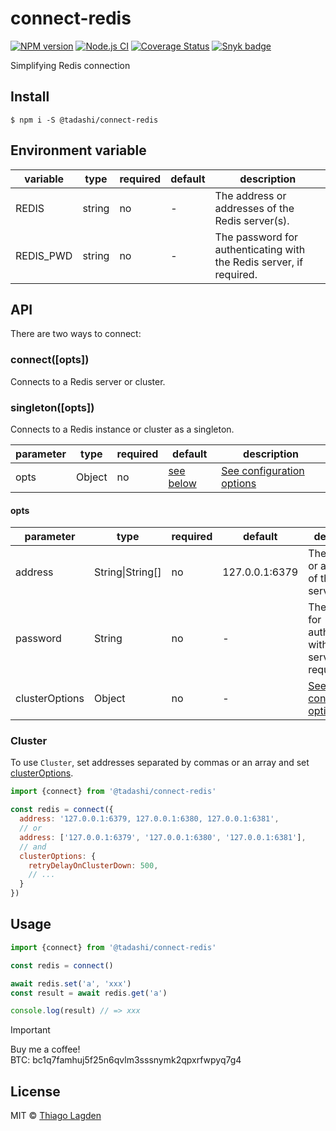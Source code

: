 # connect-redis

[![NPM version][npm-img]][npm]
[![Node.js CI][ci-img]][ci]
[![Coverage Status][coveralls-img]][coveralls]
[![Snyk badge][snyk-img]][snyk]

[npm-img]:         https://img.shields.io/npm/v/@tadashi/connect-redis.svg
[npm]:             https://www.npmjs.com/package/@tadashi/connect-redis
[ci-img]:          https://github.com/lagden/connect-redis/workflows/Node.js%20CI/badge.svg
[ci]:              https://github.com/lagden/connect-redis/actions?query=workflow%3A%22Node.js+CI%22
[coveralls-img]:   https://coveralls.io/repos/github/lagden/connect-redis/badge.svg?branch=main
[coveralls]:       https://coveralls.io/github/lagden/connect-redis?branch=main
[snyk-img]:        https://snyk.io/test/github/lagden/connect-redis/badge.svg
[snyk]:            https://snyk.io/test/github/lagden/connect-redis


Simplifying Redis connection


## Install

```
$ npm i -S @tadashi/connect-redis
```

## Environment variable

| variable   | type     | required | default | description          |
| --------   | -------- | -------- | ------- | -------------------- |
| REDIS      | string   | no       | -       | The address or addresses of the Redis server(s). |
| REDIS_PWD  | string   | no       | -       | The password for authenticating with the Redis server, if required. |


## API

There are two ways to connect:

### connect(\[opts\])

Connects to a Redis server or cluster.

### singleton(\[opts\])

Connects to a Redis instance or cluster as a singleton.

| parameter | type        | required | default            | description       |
| --------- | ----------- | -------- | ------------------ | ----------------- |
| opts      | Object      | no       | [see below](#opts) | [See configuration options](https://redis.github.io/ioredis/interfaces/CommonRedisOptions.html) |


#### opts

| parameter      | type             | required | default        | description                             |
| -------------- | ---------------- | -------- | -------------- | --------------------------------------- |
| address        | String\|String[] | no       | 127.0.0.1:6379 | The address or addresses of the Redis server(s). |
| password       | String           | no       | -              | The password for authenticating with the Redis server, if required. |
| clusterOptions | Object           | no       | -              | [See configuration options](https://redis.github.io/ioredis/interfaces/ClusterOptions.html) |


### Cluster

To use `Cluster`, set addresses separated by commas or an array and set [clusterOptions](https://redis.github.io/ioredis/interfaces/ClusterOptions.html).

```js
import {connect} from '@tadashi/connect-redis'

const redis = connect({
  address: '127.0.0.1:6379, 127.0.0.1:6380, 127.0.0.1:6381',
  // or
  address: ['127.0.0.1:6379', '127.0.0.1:6380', '127.0.0.1:6381'],
  // and
  clusterOptions: {
    retryDelayOnClusterDown: 500,
    // ...
  }
})
```

## Usage

```js
import {connect} from '@tadashi/connect-redis'

const redis = connect()

await redis.set('a', 'xxx')
const result = await redis.get('a')

console.log(result) // => xxx
```

> [!IMPORTANT]  
> Buy me a coffee!  
> BTC: bc1q7famhuj5f25n6qvlm3sssnymk2qpxrfwpyq7g4


## License

MIT © [Thiago Lagden](https://github.com/lagden)
